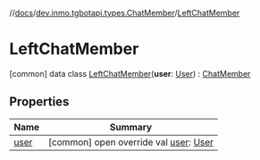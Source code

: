 //[docs](../../../index.md)/[dev.inmo.tgbotapi.types.ChatMember](../index.md)/[LeftChatMember](index.md)



# LeftChatMember  
 [common] data class [LeftChatMember](index.md)(**user**: [User](../../dev.inmo.tgbotapi.types/-user/index.md)) : [ChatMember](../../dev.inmo.tgbotapi.types.ChatMember.abstracts/-chat-member/index.md)   


## Properties  
  
|  Name |  Summary | 
|---|---|
| <a name="dev.inmo.tgbotapi.types.ChatMember/LeftChatMember/user/#/PointingToDeclaration/"></a>[user](user.md)| <a name="dev.inmo.tgbotapi.types.ChatMember/LeftChatMember/user/#/PointingToDeclaration/"></a> [common] open override val [user](user.md): [User](../../dev.inmo.tgbotapi.types/-user/index.md)   <br>|

